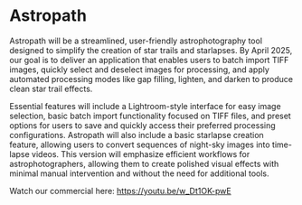 # Astropath

Astropath will be a streamlined, user-friendly astrophotography tool designed to simplify the creation of star trails and starlapses. By April 2025, our goal is to deliver an application that enables users to batch import TIFF images, quickly select and deselect images for processing, and apply automated processing modes like gap filling, lighten, and darken to produce clean star trail effects.

Essential features will include a Lightroom-style interface for easy image selection, basic batch import functionality focused on TIFF files, and preset options for users to save and quickly access their preferred processing configurations. Astropath will also include a basic starlapse creation feature, allowing users to convert sequences of night-sky images into time-lapse videos. This version will emphasize efficient workflows for astrophotographers, allowing them to create polished visual effects with minimal manual intervention and without the need for additional tools.

Watch our commercial here: https://youtu.be/w_Dt1OK-pwE
